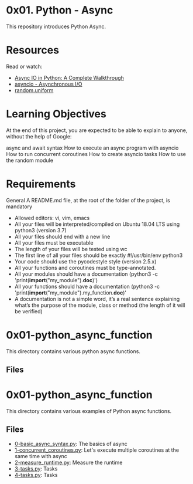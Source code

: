 # 0x01. Python - Async

This repository introduces Python Async.

# Resources
Read or watch:

- [Async IO in Python: A Complete Walkthrough](https://realpython.com/async-io-python/)
- [asyncio - Asynchronous I/O](https://docs.python.org/3/library/asyncio.html)
- [random.uniform](https://docs.python.org/3/library/random.html#random.uniform)

# Learning Objectives
At the end of this project, you are expected to be able to explain to anyone, without the help of Google:

async and await syntax
How to execute an async program with asyncio
How to run concurrent coroutines
How to create asyncio tasks
How to use the random module

# Requirements
General
A README.md file, at the root of the folder of the project, is mandatory

- Allowed editors: vi, vim, emacs
- All your files will be interpreted/compiled on Ubuntu 18.04 LTS using python3 (version 3.7)
- All your files should end with a new line
- All your files must be executable
- The length of your files will be tested using wc
- The first line of all your files should be exactly #!/usr/bin/env python3
- Your code should use the pycodestyle style (version 2.5.x)
- All your functions and coroutines must be type-annotated.
- All your modules should have a documentation (python3 -c 'print(__import__("my_module").__doc__)')
- All your functions should have a documentation (python3 -c 'print(__import__("my_module").my_function.__doc__)'
- A documentation is not a simple word, it’s a real sentence explaining what’s the purpose of the module, class or method (the length of it will be verified)

# 0x01-python_async_function

This directory contains various python async functions.

## Files

# 0x01-python_async_function

This directory contains various examples of Python async functions.

## Files

- [0-basic_async_syntax.py](0-basic_async_syntax.py): The basics of async
- [1-concurrent_coroutines.py](1-concurrent_coroutines.py): Let's execute multiple coroutines at the same time with async
- [2-measure_runtime.py](2-measure_runtime.py): Measure the runtime
- [3-tasks.py](3-tasks.py): Tasks
- [4-tasks.py](4-tasks.py): Tasks

